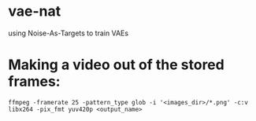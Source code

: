 # vae-nat
using Noise-As-Targets to train VAEs


# Making a video out of the stored frames:
    ffmpeg -framerate 25 -pattern_type glob -i '<images_dir>/*.png' -c:v libx264 -pix_fmt yuv420p <output_name>
